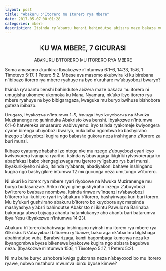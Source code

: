 ```yaml
---
layout: post
title: "Abakuru b'Itorero mu Itorero rya Mbere"
date: 2017-05-07 00:01:28
categories: mbere
description: Itsinda ry’abantu benshi bahindutse abizera maze bakaza mu itorero ni umugisha ukomeye ukomoka ku Mana. Nyamara, nk’uko ibyo itorero rya mbere ryahuye na byo bibigaragaza, kwaguka mu buryo bwihuse bishobora guteza ibibazo. 
---
```


<h2 align="center"> KU WA MBERE, 7 GICURASI</h2>

<p align="center"> ABAKURU B’ITORERO MU ITORERO RYA MBERE </p>


<p class="icyokwibukwa">Soma amasomo akurikira: Ibyakozwe n’Intumwa 6:1–6, 14:23, 15:6, 1 Timoteyo 5:17, 1 Petero 5:2. Mbese aya masomo akubwira iki ku birebana n’ibibazo itorero rya mbere ryahuye na byo n’uruhare rw’ubuyobozi bwaryo? </p>

Itsinda ry’abantu benshi bahindutse abizera maze bakaza mu itorero ni umugisha ukomeye ukomoka ku Mana. Nyamara, nk’uko ibyo itorero rya mbere ryahuye na byo bibigaragaza, kwaguka mu buryo bwihuse bishobora guteza ibibazo. 
 
Urugero, Ibyakozwe n’Intumwa 1–5, havuga ibyo kuyoborwa na Mwuka Muziranenge no guhinduka Abakristo kwa benshi. Ibyakozwe n’Intumwa 6:1–6 hatwereka umusaruro wabivuyemo: iryo tsinda ryakomeje kwiyongera cyane birenga ubuyobozi bwaryo, nuko biba ngombwa ko bashyiraho inzego z’ubuyobozi kugira ngo babashe gukora neza inshingano z’itorero za buri munsi. 

Ikibazo cyatumye habaho izo ntege nke mu nzego z’ubuyobozi cyari icyo kwivovotera ivangura ryariho. Itsinda ry’abavugaga Ikigiriki ryivovoteraga ko abapfakazi babo birengagizwaga mu igerero ry’igaburo rya buri munsi. Ibyakurikiyeho ni uko, itsinda ry’abantu, abadiyakoni bahawe inshingano kugira ngo bashyigikire intumwa 12 mu gucunga neza umutungo w’itorero.

Ni ukuri ko itorero rya mbere ryari riyobowe na Mwuka Muziranenge mu buryo budasanzwe. Ariko n’icyo gihe gushyiraho inzego z’ubuyobozi bw’itorero byabaye ngombwa. Itsinda rimwe ry’ingenzi ry’abayobozi b’itorero ku ikubitiro ryari iry’abakuru b’itorero, bashyirwaga kuri buri torero. Mu by’ukuri gushyiraho abakuru b’itorero bo kuyobora ayo matsinda mashyashya y’abari bahindutse Abakristo ni ikintu Pawulo na Barinaba bakoraga ubwo bajyaga ahantu hatandukanye aho abantu bari batarumva ibya Yesu (Ibyakozwe n’Intumwa 14:23).

Abakuru b’itorero bahabwaga inshingano nyinshi mu itorero rya mbere rya Gikristo. Nk’abayobozi b’itorero ry’ibanze, bakoraga nk’abarimu bigishaga abahindutse vuba. Barabwirizaga, kandi bagombaga kumenya neza ko ibyangombwa byose bikenewe byakozwe kugira ngo abizera bagubwe neza. (Ibyakozwe n’Intumwa 15:6, 1 Timoteyo 5:17, 1 Petero 5:2). 
	 
<p class="ikibazo">Ni mu buhe buryo ushobora kwiga gukorana neza n’abayobozi bo mu itorero ryawe, nubwo mutahora mwumva ibintu byose kimwe? </p>

